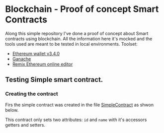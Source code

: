 # Blockchain -  Proof of concept Smart Contracts 

Along this simple repository I've done a proof of concept about Smart contracts using blockchain. All the information here it's mocked and the tools used are meant to be tested in local environments. Toolset:

- [Ethereum wallet v3.4.0](https://github.com/MyEtherWallet/etherwallet/releases/tag/v3.40.0)
- [Ganache](https://www.trufflesuite.com/ganache)
- [Remix Ethereum online editor](https://remix.ethereum.org)

## Testing Simple smart contract.

### Creating the contract
Firs the simple contract was created in the file [SimpleContract](contracts/SingleContract.sol) as shwon below.

This contract only sets two attributes: `id` and `name` with it's accessors getters and setters.